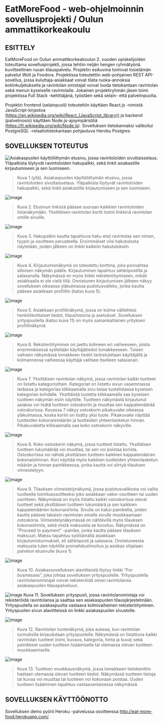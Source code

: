 # EatMoreFood - web-ohjelmoinnin sovellusprojekti / Oulun ammattikorkeakoulu 

## ESITTELY
EatMoreFood on Oulun ammattikorkeakoulun 2. vuoden opiskelijoiden toteuttama sovellusprojekti, jossa tehtiin neljän hengen ryhmätyönä kuvitteellinen ruoan tilauspalvelu. Projektin esikuvina toimivat tosielämän palvelut Wolt ja Foodora. Projektissa toteutettiin web-pohjainen REST API-sovellus, jossa kuluttaja-asiakkaat voivat tilata ruoka-annoksia kotiinkuljetuksella ja ravintolan omistajat voivat luoda tietokantaan ravintolan sekä menun kyseiselle ravintolalle. Jokainen projektiryhmän jäsen toimi projektissa Full Stack -kehittäjänä, työstäen sekä selain- että palvelinpuolta. 

Projektin frontend (selainpuoli) toteutettiin käyttäen React.js -nimistä JavaScript-kirjastoa (https://en.wikipedia.org/wiki/React_(JavaScript_library)) ja backend  (palvelinosio) käyttäen Node.js-ajoympäristöä (https://fi.wikipedia.org/wiki/Node.js). Sovelluksen tietokannaksi valikoitui PostgreSQL -relaatiotietokantaan pohjautuva Heroku Postgres.

## SOVELLUKSEN TOTEUTUS
![Asiakaspuolen käyttöliittymän etusivu, jossa ravintoloiden sivuttaisselaus. Yläpalkista löytyvät ravintoloiden hakupalkki, sekä linkit asiakastille kirjautumiseen ja sen luomiseen.](https://user-images.githubusercontent.com/91624045/165084345-407e20f4-9da1-4425-806c-10aded62b8a4.png "Kuva 1.")
> Kuva 1 (yllä). Asiakaspuolen käyttöliittymän etusivu, jossa ravintoloiden sivuttaisselaus. Yläpalkista löytyvät ravintoloiden hakupalkki, sekä linkit asiakastille kirjautumiseen ja sen luomiseen.

![image](https://user-images.githubusercontent.com/91624045/165084395-bb2319b7-7dd4-4926-9767-3a4666a0a477.png)
> Kuva 2. Etusivun linkistä pääsee suoraan kaikkien ravintoloiden listanäkymään. Yksittäisen ravintolan kortti toimii linkkinä ravintolan omille sivuille.

![image](https://user-images.githubusercontent.com/91624045/165084424-862c6e40-3233-4985-9d60-18af7cf1f444.png)
> Kuva 3. Hakupalkin kautta tapahtuva haku etsii ravintolaa sen nimen, tyypin ja osoitteen perusteella. Ensimmäiset viisi hakutulosta näytetään, joiden jälkeen on linkki kaikkiin hakutuloksiin.

![image](https://user-images.githubusercontent.com/91624045/165084448-a7ef7a74-93eb-4e37-baca-c63ee7656f3d.png)
> Kuva 4. Kirjautumisnäkymä on toteutettu korttina, joka ponnahtaa silloisen näkymän päälle. Kirjautuminen tapahtuu sähköpostilla ja salasanalla. Näkymässä on myös linkki rekisteröitymiseen, mikäli asiakkaalla ei ole vielä tiliä. Onnistunen kirjautumisen jälkeen näkyy sovelluksen oikeassa yläkulmassa pudotusvalikko, jonka kautta pääsee asiakkaan profiiliin (katso kuva 5).

![image](https://user-images.githubusercontent.com/91624045/165084473-8a76764b-dff1-4acf-af1b-639325fd3a4b.png)
> Kuva 5. Asiakkaan profiilinäkymä, jossa on kolme välilehteä: henkilökohtaiset tiedot, tilaushistoria ja asetukset. Sovelluksen yrityspuolella (katso kuva 11) on myös samankaltainen yrityksen profiilinäkymä.

![image](https://user-images.githubusercontent.com/91624045/165084502-6231641a-d4fa-44ab-8b3f-f8d3142a10c9.png)
> Kuva 6. Rekisteröityminen on jaettu kolmeen eri vaiheeseen, joista ensimmäisessä syötetään käyttäjätiedot lomakkeeseen. Toisen vaiheen näkymässä lomakkeen tiedot tarkistutetaan käyttäjällä ja kolmannessa vaiheessa käyttäjä valitsee itselleen salasanan.

![image](https://user-images.githubusercontent.com/91624045/165084532-b527f2e7-173c-48f8-b056-ab7725e238fd.png)
> Kuva 7. Yksittäisen ravintolan näkymä, jossa ravintolan kaikki tuotteet on listattu kategorioittain. Kategoriat on listattu sivun vasemmassa laidassa ja kategoriaa klikkaamalla sivu kelaa tuotelistassa kyseisen kategorian kohdalle. Yksittäistä tuotetta klikkaamalla saa kyseisen tuotteen näkymän esiin näytölle. Tuotteen näkymästä kirjautunut asiakas voi lisätä tuotteen ostoskoriin ja muuttaa sen kappalemäärää ostoskorissa. Kuvassa 7 näkyy ostoskorin pikakuvake oikeassa yläkulmassa, koska koriin on lisätty yksi tuote. Pikakuvake näyttää tuotteiden kokonaismäärän ja tuotteiden yhteenlasketun hinnan. Pikakuvaketta klikkaamalla saa koko ostoskorin näkyville.

![image](https://user-images.githubusercontent.com/91624045/165084569-38b21ffb-ac1d-4d3f-a8d0-ed35037a9610.png)
> Kuva 8. Koko ostoskorin näkymä, jossa tuotteet listattu. Yksittäisen tuotteen lukumäärää voi muuttaa, tai sen voi poistaa korista. Ostoskorissa voi nähdä yksittäisen tuotteen kaikkien kappalemäärien kokonaishinnan. Kori näyttää myös kaikkien tuotteiden yhteenlasketun määrän ja hinnan painikkeessa, jonka kautta voi siirtyä tilauksen viimeistelyyn. 

![image](https://user-images.githubusercontent.com/91624045/165084592-b203bd40-70a3-49c6-99c0-a204213701cd.png)
> Kuva 9. Tilauksen viimeistelynäkymä, jossa pudotusvalikosta voi valita tuotteelle toimitusosoitteeksi joko asiakkaan vakio-osoitteen tai uuden osoitteen. Näkymässä on myös listattu kaikki ostoskorissa olevat tuotteet sekä yksittäisen tuotteen lukumäärä ja sen kaikkien kappalemäärien kokonaishinta. Sivulla on kaksi painiketta, joiden kautta pääsee takaisin ravintolan omalle sivulle muokkaamaan ostoskoria. Viimeistelynäkymässä on nähtävillä myös tilauksen kokonaishinta, sekä mistä maksuista se koostuu. Näkymässä on “Proceed to payment” -painike, jonka kautta pääsee tilauksen maksuun. Maksu tapahtuu syöttämällä asiakkaan kirjautumistunnukset, eli sähköposti ja salasana. Onnistuneesta maksusta tulee näytölle ponnahdusilmoitus ja asiakas ohjataan palvelun etusivulle (kuva 1).

![image](https://user-images.githubusercontent.com/91624045/165084643-42f69ffa-4cb9-42d1-b5e9-b5174ee926ca.png)
> Kuva 10. Asiakassovelluksen alaviitteistä löytyy linkki “For businesses”, joka johtaa sovelluksen yrityspuolelle. Yrityspuolella ravintolanomistajat voivat rekisteröidä oman ravintolansa asiakaspuolen tilauspalveluun.

![image](https://user-images.githubusercontent.com/91624045/165084682-192d57e2-489b-4cf6-bbfc-fb001e17f779.png)
Kuva 11. Sovelluksen yrityspuoli, jossa ravintolanomistaja voi rekisteröidä ravintolansa ja saattaa sen asiakaspuolen tilausjärjestelmään. Yrityspuolella on asiakaspuolta vastaava kolmivaiheinen rekisteröityminen. Yrityspuolen sivun alaviitteissä on linkki asiakaspuolen sivustolle.

![image](https://user-images.githubusercontent.com/91624045/165084715-6eb2d0dd-6cc4-41c7-94fa-41e0045c664e.png)
> Kuva 12. Ravintolan tuotenäkymä, joka aukeaa, kun ravintolan tunnuksilla kirjaudutaan yrityspuolelle. Näkymässä on listattuna kaikki ravintolan tuotteet (nimi, kuvaus, kategoria, hinta ja kuva) sekä painikkeet uuden tuotteen lisäämiselle tai olemassa olevan tuotteen muokkaamiselle.

![image](https://user-images.githubusercontent.com/91624045/165084734-2057417a-a00b-45a1-9e0d-449c2b0f94ea.png)
> Kuva 13. Tuotteen muokkausnäkymä, jossa lomakkeen tietokenttiin haetaan olemassa olevan tuotteen tiedot. Näkymässä tuotteen tietoja tai kuvaa voi muuttaa tai tuotteen voi kokonaan poistaa. Uuden tuotteen lisääminen tapahtuu vastaavanlaisessa näkymässä.

## SOVELLUKSEN KÄYTTÖÖNOTTO
Sovelluksen demo pyörii Heroku -palvelussa osoitteessa http://eat-more-food.herokuapp.com/.
